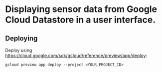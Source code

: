 # Displaying sensor data from Google Cloud Datastore in a user interface.

## Deploying

Deploy using https://cloud.google.com/sdk/gcloud/reference/preview/app/deploy:

`gcloud preview app deploy --project <YOUR_PROJECT_ID>`
